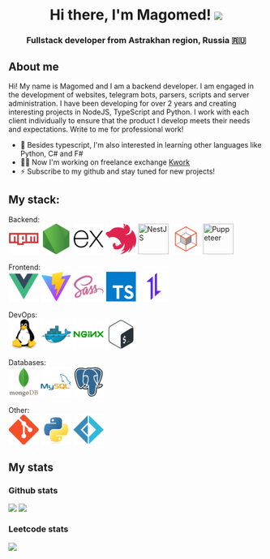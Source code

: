 <h1 align="center">Hi there, I'm Magomed! 
<img src="https://github.com/blackcater/blackcater/raw/main/images/Hi.gif" height="32"/></h1>
<h3 align="center">Fullstack developer from Astrakhan region, Russia 🇷🇺</h3>

## About me
Hi! My name is Magomed and I am a backend developer. I am engaged in the development of websites, telegram bots, parsers, scripts and server administration. I have been developing for over 2 years and creating interesting projects in NodeJS, TypeScript and Python. I work with each client individually to ensure that the product I develop meets their needs and expectations. Write to me for professional work!
-   🔭 Besides typescript, I'm also interested in learning other languages like Python, C# and F#
-   👨‍💻 Now I'm working on freelance exchange [Kwork](https://kwork.ru/user/magomed-r)
-   ⚡ Subscribe to my github and stay tuned for new projects!

## My stack:

Backend:<br />
<img src="https://github.com/devicons/devicon/blob/master/icons/npm/npm-original-wordmark.svg" title="npm" width="60" height="60" />
<img src="https://github.com/devicons/devicon/blob/master/icons/nodejs/nodejs-original.svg" title="NodeJS" width="60" height="60" />
<img src="https://github.com/devicons/devicon/blob/master/icons/express/express-original.svg" title="Express" width="60" height="60" />
<img src="https://github.com/devicons/devicon/blob/master/icons/nestjs/nestjs-original.svg" title="NestJS" width="60" height="60" />
<img src="https://cdn.jsdelivr.net/gh/devicons/devicon@latest/icons/mongoose/mongoose-original-wordmark.svg" title="NestJS" width="60" height="60" />
<img src="https://github.com/telegraf/telegraf/blob/v4/docs/assets/logo.svg" title="Telegraf" width="60" height="60" />
<img src="https://www.vectorlogo.zone/logos/pptrdev/pptrdev-icon.svg" title="Puppeteer" width="60" height="60" />

Frontend:<br />
<img src="https://github.com/devicons/devicon/blob/master/icons/vuejs/vuejs-original.svg" title="vue" width="60" height="60" />
<img src="https://github.com/devicons/devicon/blob/draft_release/icons/vitejs/vitejs-original.svg" title="vite" width="60" height="60" />
<img src="https://github.com/devicons/devicon/blob/master/icons/sass/sass-original.svg" title="sass" width="60" height="60" />
<img src="https://github.com/devicons/devicon/blob/master/icons/typescript/typescript-original.svg" title="typescript" width="60" height="60" />
<img src="https://github.com/devicons/devicon/blob/draft_release/icons/axios/axios-plain.svg" title="axios" width="60" height="60" />

DevOps:<br/>
<img src="https://github.com/devicons/devicon/blob/master/icons/linux/linux-original.svg" title="Linux" width="60" height="60" />
<img src="https://github.com/devicons/devicon/blob/master/icons/docker/docker-original.svg" title="Docker" width="60" height="60" />
<img src="https://github.com/devicons/devicon/blob/master/icons/nginx/nginx-original.svg" title="NGINX" width="60" height="60" />
<img src="https://github.com/devicons/devicon/blob/master/icons/bash/bash-original.svg" title="Bash" width="60" height="60" />

Databases:<br/>
<img src="https://github.com/devicons/devicon/blob/master/icons/mongodb/mongodb-original-wordmark.svg" title="mongodb" width="60" height="60" />
<img src="https://github.com/devicons/devicon/blob/master/icons/mysql/mysql-original-wordmark.svg" title="mysql" width="60" height="60" />
<img src="https://github.com/devicons/devicon/blob/master/icons/postgresql/postgresql-original.svg" title="PostgreSQL" width="60" height="60" />

Other:<br />
<img src="https://github.com/devicons/devicon/blob/master/icons/git/git-original.svg" title="Git" width="60" height="60" />
<img src="https://github.com/devicons/devicon/blob/master/icons/python/python-original.svg" title="Python" width="60" height="60" />
<img src="https://github.com/devicons/devicon/blob/master/icons/fsharp/fsharp-original.svg" title="fsharp" width="60" height="60" />

## My stats
### Github stats
<img align=top src="https://github-readme-stats.vercel.app/api/top-langs/?username=magomed-r&layout=pie&theme=vision-friendly-dark" />
<img align=top src="https://github-readme-stats.vercel.app/api?username=Magomed-R&show_icons=true&theme=vision-friendly-dark" />

### Leetcode stats
<img src="https://leetcode-stats-six.vercel.app/?username=Magomed-R&theme=dark" />

